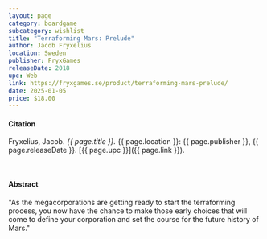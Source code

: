 ```yaml
---
layout: page
category: boardgame
subcategory: wishlist
title: "Terraforming Mars: Prelude"
author: Jacob Fryxelius
location: Sweden
publisher: FryxGames
releaseDate: 2018
upc: Web
link: https://fryxgames.se/product/terraforming-mars-prelude/
date: 2025-01-05
price: $18.00
---
```


#### Citation

Fryxelius, Jacob. *{{ page.title }}.* {{ page.location }}: {{ page.publisher }}, {{ page.releaseDate }}. [{{ page.upc }}]({{ page.link }}).

<br>


#### Abstract

"As the megacorporations are getting ready to start the terraforming process, you now have the chance to make those early choices that will come to define your corporation and set the course for the future history of Mars."
